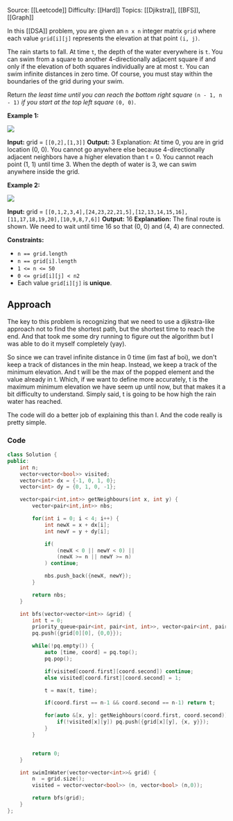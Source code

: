 Source: [[Leetcode]]
Difficulty: [[Hard]]
Topics: [[Djikstra]], [[BFS]], [[Graph]]

In this [[DSA]] problem, you are given an `n x n` integer matrix `grid` where each value `grid[i][j]` represents the elevation at that point `(i, j)`.

The rain starts to fall. At time `t`, the depth of the water everywhere is `t`. You can swim from a square to another 4-directionally adjacent square if and only if the elevation of both squares individually are at most `t`. You can swim infinite distances in zero time. Of course, you must stay within the boundaries of the grid during your swim.

Return _the least time until you can reach the bottom right square_ `(n - 1, n - 1)` _if you start at the top left square_ `(0, 0)`.

**Example 1:**

![](https://assets.leetcode.com/uploads/2021/06/29/swim1-grid.jpg)

**Input:** grid = `[[0,2],[1,3]]`
**Output:** 3
Explanation:
At time 0, you are in grid location (0, 0).
You cannot go anywhere else because 4-directionally adjacent neighbors have a higher elevation than t = 0.
You cannot reach point (1, 1) until time 3.
When the depth of water is 3, we can swim anywhere inside the grid.

**Example 2:**

![](https://assets.leetcode.com/uploads/2021/06/29/swim2-grid-1.jpg)

**Input:** grid = `[[0,1,2,3,4],[24,23,22,21,5],[12,13,14,15,16],[11,17,18,19,20],[10,9,8,7,6]]`
**Output:** 16
**Explanation:** The final route is shown.
We need to wait until time 16 so that (0, 0) and (4, 4) are connected.

**Constraints:**

- `n == grid.length`
- `n == grid[i].length`
- `1 <= n <= 50`
- `0 <= grid[i][j] < n2`
- Each value `grid[i][j]` is **unique**.

## Approach 
The key to this problem is recognizing that we need to use a djikstra-like approach not to find the shortest path, but the shortest time to reach the end. And that took me some dry running to figure out the algorithm but I was able to do it myself completely (yay).

So since we can travel infinite distance in 0 time (im fast af boi), we don't keep a track of distances in the min heap. Instead, we keep a track of the minimum elevation. And t will be the max of the popped element and the value already in t. Which, if we want to define more accurately, t is the maximum minimum elevation we have seem up until now, but that makes it a bit difficulty to understand. Simply said, t is going to be how high the rain water has reached. 

The code will do a better job of explaining this than I. And the code really is pretty simple.

### Code 
```cpp
class Solution {
public:
    int n;
    vector<vector<bool>> visited;
    vector<int> dx = {-1, 0, 1, 0};
    vector<int> dy = {0, 1, 0, -1};

    vector<pair<int,int>> getNeighbours(int x, int y) {
        vector<pair<int,int>> nbs;

        for(int i = 0; i < 4; i++) {
            int newX = x + dx[i];
            int newY = y + dy[i];

            if(
                (newX < 0 || newY < 0) ||
                (newX >= n || newY >= n)
            ) continue;

            nbs.push_back({newX, newY});
        }

        return nbs;
    }

    int bfs(vector<vector<int>> &grid) {
        int t = 0;
        priority_queue<pair<int, pair<int, int>>, vector<pair<int, pair<int, int>>>, greater<pair<int, pair<int, int>>>> pq;
        pq.push({grid[0][0], {0,0}});

        while(!pq.empty()) {
            auto [time, coord] = pq.top();
            pq.pop();

            if(visited[coord.first][coord.second]) continue;
            else visited[coord.first][coord.second] = 1;

            t = max(t, time);

            if(coord.first == n-1 && coord.second == n-1) return t;

            for(auto &[x, y]: getNeighbours(coord.first, coord.second)) {
                if(!visited[x][y]) pq.push({grid[x][y], {x, y}});
            }
        }


        return 0;
    }

    int swimInWater(vector<vector<int>>& grid) {
        n  = grid.size();
        visited = vector<vector<bool>> (n, vector<bool> (n,0));

        return bfs(grid);
    }
};
```
